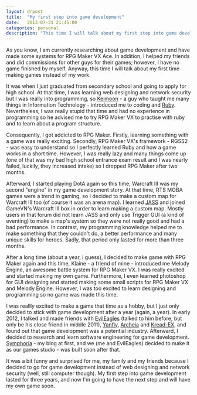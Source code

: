 ```yaml
---
layout: drpost
title:  "My first step into game development"
date:   2013-07-31 21:45:00
categories: personal
description: "This time I will talk about my first step into game development."
---
```


As you know, I am currently researching about game development and have made
some systems for RPG Maker VX Ace. In addition, I helped my friends and did
commissions for other guys for their games; however, I have no game finished by
myself. Anyway, this time I will talk about my first time making games instead of
my work.

It was when I just graduated from secondary school and going to apply for high school. At that time,
I was learning web designing and network security but I was really into programming, so [Keimoon](http://bunbunmaru.net/) - a guy who taught me many things in Information Technology -
introduced me to coding and [Ruby](http://en.wikipedia.org/wiki/Ruby_%28programming_language%29). Nevertheless, I was really
stupid that time and had no experience in programming so he advised me to try RPG Maker VX to practise with ruby and to
learn about a program structure.

Consequently, I got addicted to RPG Maker. Firstly, learning something with a game was really exciting. Secondly,
RPG Maker VX's framework - RGSS2 - was easy to understand so I perfectly learned Ruby and how a game works in
a short time. However, I was really lazy and many things come up (one of that was my bad high school entrance exam result and
I was nearly failed, luckily, they increased intake) so I dropped RPG Maker after two months.

Afterward, I started playing DotA again so this time, Warcraft III was my second "engine" in
my game development story. At that time, RTS MOBA games were a trend in gaming, so I decided to
make a custom map for Warcraft III too (of course it was an arena map). I learned [JASS](http://en.wikipedia.org/wiki/JASS)
and joined GameVN's Warcraft III box in order to learn making a custom map. Mostly users in that forum did not learn
JASS and only use Trigger GUI (a kind of eventing) to make a map's system so they were not really good and
had a bad performance. In contrast, my programming knowledge helped me to make something that they couldn't do,
a better performance and many unique skills for heroes. Sadly, that period only lasted for more than three months.

After a long time (about a year, i guess), I decided to make game with RPG Maker again and this time, Klaine - a friend of mine -
introduced me Melody Engine, an awesome battle system for RPG Maker VX. I was really excited and started making my own game. Furthermore,
I even learned photoshop for GUI designing and started making some small scripts for RPG Maker VX and Melody Engine. However,
I was too excited to learn designing and programming so no game was made this time.

I was reallly excited to make a game that time as a hobby, but I just only decided to stick with
game development after a year (again, a year). In early 2012, I talked and made friends with [EvilEagles](http://sg.linkedin.com/in/hungvupixel/) (talked to him
before, but only be his close friend in middle 2011), [Yanfly](http://yanflychannel.wordpress.com/), [Archeia](http://ph.linkedin.com/in/archeia/) and [Kread-EX](http://grimoirecastle.wordpress.com/), and found out that
game development was a potential industry. Afterward, I decided to research and learn software
engineering for game development. [Symphoria](http://symphonyan.org) - my blog at first, and we (me and EvilEagles) decided to make it
as our games studio - was built soon after that.

It was a bit funny and surprised for me, my family and my friends because I decided to go for
game development instead of web designing and network security (well, still computer though).
My first step into game development lasted for three years, and now I'm going to have the next step
and will have my own game soon.
